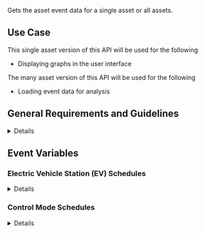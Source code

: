 Gets the asset event data for a single asset or all assets.

## Use Case

This single asset version of this API will be used for the following

- Displaying graphs in the user interface

The many asset version of this API will be used for the following

- Loading event data for analysis

## General Requirements and Guidelines

<details>

### Performance Guidelines

This endpoint provides the asset schedule data for both simulation and UI which
will query very different amounts of data and have different performance expectations.

#### Single Asset Requests (Primarily User Interface Requests)

These requests are for data for single asset over any time range.
They populate graphs and charts in the user interface. If they are slow,
the user interface will be slow so our expectation is the target response time
should be under 1 second.

#### Multiple Asset Requests (Primarily Analysis Requests)

These requests are for data for all of the assets in the network but have a smaller
maximum time range. They are used to populate the data for assets when starting
an analysis. Because these are used in the background and request a much larger
amounts of data, their performance is expected to be slower. Ideally all responses
of this type are <30s however longer responses will be accepted, they will just
impact total analysis time.

With current product functionality, we never request time ranges greater than 1
month for multiple asset reqests.

</details>

## Event Variables

### Electric Vehicle Station (EV) Schedules

<details>
An event schedule will be used for an EV when it is in *Global* mode and performing an OPF.
When in this mode the optimization engine will make use of the provided events to determine how to
optimally charge the electric vehicle to meet the desired objective.

If no charging events are provided, the EV Station is assumed to be doing nothing
and will consume no power.

| Variable Name          | Description                                                              | Units |
| ---------------------- | ------------------------------------------------------------------------ | ----- |
| start_datetime         | UTC timestamp indicating when the EV is able to start charging (ISO8601) | n/a   |
| end_datetime           | UTC timestamp indicating when the EV has stopped charging (IS08601)      | n/a   |
| event_type             | This should always be "electric_vehicle_charge" for this event           | n/a   |
| pf                     | power factor of the charging event (number between 0 and 1)              | n/a   |
| p_max                  | maximum real power of the charging event                                 | W     |
| start_soc              | starting state-of-charge of the EV battery (note: 0 = 0% and 1 = 100%)   | %     |
| total_battery_capacity | total capacity of the EV battery                                         | Wh    |

</details>

### Control Mode Schedules

<details>
A control mode schedule will be used for an asset to determine the control mode it should be in for
analysis purposes when performing analyses.

If no control_mode events are provided the asset is assumed to be controlled using the mode specified in the
network model.

| Variable Name          | Description                                                                     | Units |
| ---------------------- | --------------------------------------------------------------------------------| ----- |
| start_datetime         | UTC timestamp indicating when the EV is able to start charging (ISO8601)        | n/a   |
| end_datetime           | UTC timestamp indicating when the EV has stopped charging (IS08601)             | n/a   |
| event_type             | This should always be "control_mode" for this event                             | n/a   |
| control_mode           | The mode this asset should be in for the duration of start/end timestamp        | n/a   |

</details>
